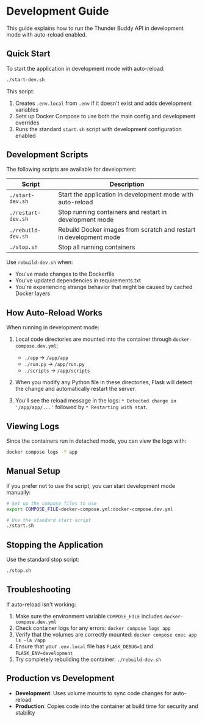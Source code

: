 # Development Guide

This guide explains how to run the Thunder Buddy API in development mode with auto-reload enabled.

## Quick Start

To start the application in development mode with auto-reload:

```bash
./start-dev.sh
```

This script:

1. Creates `.env.local` from `.env` if it doesn't exist and adds development variables
2. Sets up Docker Compose to use both the main config and development overrides
3. Runs the standard `start.sh` script with development configuration enabled

## Development Scripts

The following scripts are available for development:

| Script | Description |
|--------|-------------|
| `./start-dev.sh` | Start the application in development mode with auto-reload |
| `./restart-dev.sh` | Stop running containers and restart in development mode |
| `./rebuild-dev.sh` | Rebuild Docker images from scratch and restart in development mode |
| `./stop.sh` | Stop all running containers |

Use `rebuild-dev.sh` when:

- You've made changes to the Dockerfile
- You've updated dependencies in requirements.txt
- You're experiencing strange behavior that might be caused by cached Docker layers

## How Auto-Reload Works

When running in development mode:

1. Local code directories are mounted into the container through `docker-compose.dev.yml`:
   - `./app` → `/app/app`
   - `./run.py` → `/app/run.py`
   - `./scripts` → `/app/scripts`

2. When you modify any Python file in these directories, Flask will detect the change and automatically restart the server.

3. You'll see the reload message in the logs: `* Detected change in '/app/app/...'` followed by `* Restarting with stat`.

## Viewing Logs

Since the containers run in detached mode, you can view the logs with:

```bash
docker compose logs -f app
```

## Manual Setup

If you prefer not to use the script, you can start development mode manually:

```bash
# Set up the compose files to use
export COMPOSE_FILE=docker-compose.yml:docker-compose.dev.yml

# Use the standard start script
./start.sh
```

## Stopping the Application

Use the standard stop script:

```bash
./stop.sh
```

## Troubleshooting

If auto-reload isn't working:

1. Make sure the environment variable `COMPOSE_FILE` includes `docker-compose.dev.yml`
2. Check container logs for any errors: `docker compose logs app`
3. Verify that the volumes are correctly mounted: `docker compose exec app ls -la /app`
4. Ensure that your `.env.local` file has `FLASK_DEBUG=1` and `FLASK_ENV=development`
5. Try completely rebuilding the container: `./rebuild-dev.sh`

## Production vs Development

- **Development**: Uses volume mounts to sync code changes for auto-reload
- **Production**: Copies code into the container at build time for security and stability
